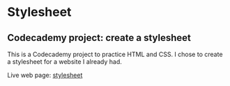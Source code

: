 # Stylesheet
## Codecademy project: create a stylesheet

This is a Codecademy project to practice HTML and CSS. I chose to create a stylesheet for a website I already had.

Live web page: [stylesheet](https://anniemcmahon.github.io/stylesheeet/)
